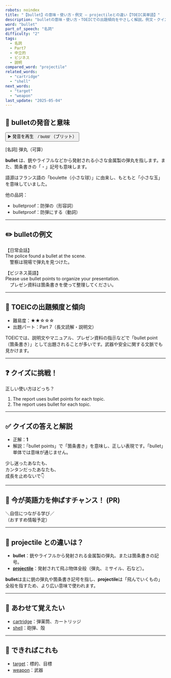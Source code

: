 ```yaml
---
robots: noindex
title: "【bullet】の意味・使い方・例文 ― projectileとの違い【TOEIC英単語】"
description: "bulletの意味・使い方・TOEICでの出題傾向をやさしく解説。例文・クイズ付きでprojectileとの違いもわかりやすく学べます。"
word: "bullet"
part_of_speech: "名詞"
difficulty: "2"
tags:
  - 名詞
  - Part7
  - 中立的
  - ビジネス
  - 説明
compared_word: "projectile"
related_words:
  - "cartridge"
  - "shell"
next_words:
  - "target"
  - "weapon"
last_update: "2025-05-04"
---
```


## 🔰 bulletの発音と意味

<button class="play-audio" onclick="playTTS('bullet')">
  <span class="play-audio-main">
    ▶️ 発音を再生　/ˈbʊlɪt/
  </span>
  <span class="play-audio-sub">
    （ブリット）
  </span>
</button>

[名詞] 弾丸（可算）

**bullet** は、銃やライフルなどから発射される小さな金属製の弾丸を指します。また、箇条書きの「・」記号も意味します。

語源はフランス語の「boulette（小さな球）」に由来し、もともと「小さな玉」を意味していました。

他の品詞：  
- bulletproof：防弾の（形容詞）
- bulletproof：防弾にする（動詞）

---

## ✏️ bulletの例文

【日常会話】  
The police found a bullet at the scene.  
　警察は現場で弾丸を見つけた。

【ビジネス英語】  
Please use bullet points to organize your presentation.  
　プレゼン資料は箇条書きを使って整理してください。

---

## 🎯 TOEICの出題頻度と傾向

- 難易度：★★☆☆☆
- 出題パート：Part 7（長文読解・説明文）

TOEICでは、説明文やマニュアル、プレゼン資料の指示などで「bullet point（箇条書き）」として出題されることが多いです。武器や安全に関する文脈でも見かけます。

---

## ❓ クイズに挑戦！

正しい使い方はどっち？

1. The report uses bullet points for each topic.  
2. The report uses bullet for each topic.

---

## ✅ クイズの答えと解説

- 正解：**1**
- 解説：「bullet points」で「箇条書き」を意味し、正しい表現です。「bullet」単体では意味が通じません。

少し迷ったあなたも、  
カンタンだったあなたも、  
成長を止めないで👇️

---

## 🚀 今が英語力を伸ばすチャンス！ (PR)

<div class="info-center">
＼自信につながる学び／<br>  
（おすすめ情報予定）
</div>

---

## 🤔  projectile との違いは？

- **bullet**：銃やライフルから発射される金属製の弾丸、または箇条書きの記号。
- **[projectile](/word/projectile/)**：発射されて飛ぶ物体全般（弾丸、ミサイル、石など）。

**bullet**は主に銃の弾丸や箇条書き記号を指し、**projectile**は「飛んでいくもの」全般を指すため、より広い意味で使われます。

---

## 🧩 あわせて覚えたい

- [cartridge](/word/cartridge/)：弾薬筒、カートリッジ
- [shell](/word/shell/)：砲弾、殻

---

## 📖 できればこれも

- [target](/word/target/)：標的、目標
- [weapon](/word/weapon/)：武器

<!-- cvid: aid22_bid18 -->
